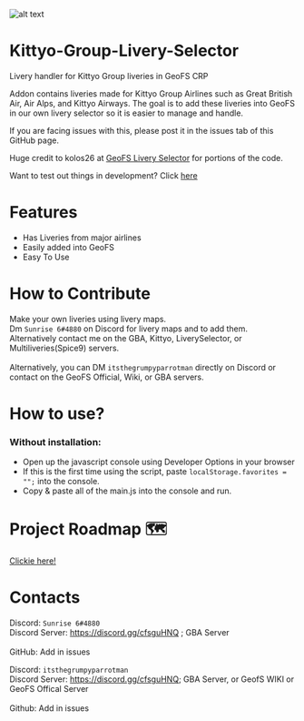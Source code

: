 
![alt text](https://raw.githubusercontent.com/Sunrise-6/Kittyo-Group-Livery-Selector/main/images/KGLS.png)

# Kittyo-Group-Livery-Selector

Livery handler for Kittyo Group liveries in GeoFS CRP

Addon contains liveries made for Kittyo Group Airlines such as Great British Air, Air Alps, and Kittyo Airways. The goal is to add these liveries into GeoFS in our own livery selector so it is easier to manage and handle. 

If you are facing issues with this, please post it in the issues tab of this GitHub page.

Huge credit to kolos26 at [GeoFS Livery Selector](https://github.com/kolos26/GEOFS-LiverySelector/tree/main) for portions of the code.

Want to test out things in development? Click [here](https://github.com/GrumpyMusician/Kittyo-Group-LS-Prerelease)

# Features
- Has Liveries from major airlines
- Easily added into GeoFS
- Easy To Use

# How to Contribute
Make your own liveries using livery maps. 
<br>Dm ```Sunrise 6#4880``` on Discord for livery maps and to add them. Alternatively contact me on the GBA, Kittyo, LiverySelector, or Multiliveries(Spice9) servers.</br>
<br>Alternatively, you can DM ```itsthegrumpyparrotman``` directly on Discord or contact on the GeoFS Official, Wiki, or GBA servers.</br> 

# How to use?
### Without installation:
- Open up the javascript console using Developer Options in your browser
- If this is the first time using the script, paste ``localStorage.favorites = "";`` into the console.
- Copy & paste all of the main.js into the console and run.

# Project Roadmap 🗺️ 
[Clickie here!](https://docs.google.com/document/d/1zbSxtskQzCmVbgs93H4jcPZ2rJ7LBL9yUURcCs6yh64/edit?usp=sharing)

# Contacts
Discord: ```Sunrise 6#4880```
<br>Discord Server: https://discord.gg/cfsguHNQ ; GBA Server</br>
<br>GitHub: Add in issues</br>

Discord: ```itsthegrumpyparrotman```
<br>Discord Server: https://discord.gg/cfsguHNQ; GBA Server, or GeofS WIKI or GeoFS Offical Server</br>
<br>Github: Add in issues</br>
